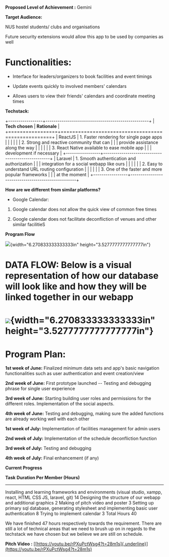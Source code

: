 **Proposed Level of Achievement :** Gemini

**Target Audience:**

NUS hostel students/ clubs and organisations

Future security extensions would allow this app to be used by companies
as well

**Functionalities:**
====================

-   Interface for leaders/organizers to book facilities and event
    timings

-   Update events quickly to involved members' calendars

-   Allows users to view their friends' calendars and coordinate meeting
    times

**Techstack:**

+-----------------+---------------------------------------------------+
| **Tech chosen** | **Rationale**                                     |
+=================+===================================================+
| ReactJS         | 1.  Faster rendering for single page apps         |
|                 |                                                   |
|                 | 2.  Strong and reactive community that can        |
|                 |     provide assistance along the way              |
|                 |                                                   |
|                 | 3.  React Native available to ease mobile app     |
|                 |     development if necessary                      |
+-----------------+---------------------------------------------------+
| Laravel         | 1.  Smooth authentication and authorization       |
|                 |     integration for a social webapp like ours     |
|                 |                                                   |
|                 | 2.  Easy to understand URL routing configuration  |
|                 |                                                   |
|                 | 3.  One of the faster and more popular frameworks |
|                 |     at the moment                                 |
+-----------------+---------------------------------------------------+

**How are we different from similar platforms?**

-   Google Calendar:

1.  Google calendar does not allow the quick view of common free times

2.  Google calendar does not facilitate deconfliction of venues and
    other similar facilitieS

**Program Flow**

![](media/image2.png){width="6.270833333333333in"
height="3.5277777777777777in"}

**DATA FLOW:** Below is a visual representation of how our database will look like and how they will be linked together in our webapp
=====================================================================================================================================

![](media/image1.png){width="6.270833333333333in" height="3.5277777777777777in"}
================================================================================

**Program Plan:**
=================

**1st week of June:** Finalized minimum data sets and app's basic
navigation functionalities such as user authentication and event
creation/view

**2nd week of June:** First prototype launched -- Testing and debugging
phrase for single user experience

**3rd week of June:** Starting building user roles and permissions for
the different roles. Implementation of the social aspects.

**4th week of June:** Testing and debugging, making sure the added
functions are already working well with each other

**1st week of July:** Implementation of facilities management for admin
users

**2nd week of July:** Implementation of the schedule deconfliction
function

**3rd week of July:** Testing and debugging

**4th week of July:** Final enhancement (if any)

**Current Progress**

  **Task**                                                                                                       **Duration Per Member (Hours)**
  -------------------------------------------------------------------------------------------------------------- ---------------------------------
  Installing and learning frameworks and environments (visual studio, xampp, react, HTML CSS JS, laravel, git)   14
  Designing the structure of our webapp and additional graphics                                                  2
  Making of pitch video and poster                                                                               3
  Setting up primary sql database, generating stylesheet and implementing basic user authentication              8
  Trying to implement calendar                                                                                   3
  Total Hours                                                                                                    40

We have finished 47 hours respectively towards the requirement. There
are still a lot of technical areas that we need to brush up on in
regards to the techstack we have chosen but we believe we are still on
schedule.

**Pitch Video :**
[[https://youtu.be/rPXuPctWsg4?t=28m1s]{.underline}](https://youtu.be/rPXuPctWsg4?t=28m1s)
